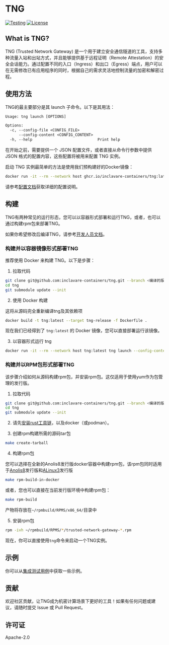 # TNG
[![Testing](/../../actions/workflows/docker-build.yml/badge.svg)](/../../actions/workflows/docker-build.yml)
[![License](https://img.shields.io/badge/License-Apache%202.0-blue.svg)](https://opensource.org/licenses/Apache-2.0)

## What is TNG?

TNG (Trusted Network Gateway) 是一个用于建立安全通信隧道的工具，支持多种流量入站和出站方式，并且能够提供基于远程证明（Remote Attestation）的安全会话能力。通过配置不同的入口（Ingress）和出口（Egress）端点，用户可以在无需修改已有应用程序的同时，根据自己的需求灵活地控制流量的加密和解密过程。

## 使用方法

TNG的最主要部分是其 launch 子命令。以下是其用法：

```txt
Usage: tng launch [OPTIONS]

Options:
  -c, --config-file <CONFIG_FILE>
      --config-content <CONFIG_CONTENT>
  -h, --help                             Print help
```

在开始之前，需要提供一个 JSON 配置文件，或者直接从命令行参数中提供 JSON 格式的配置内容，这些配置将被用来配置 TNG 实例。

启动 TNG 实例最简单的方法是使用我们预构建好的Docker镜像：

```sh
docker run -it --rm --network host ghcr.io/inclavare-containers/tng:latest tng launch --config-content='<your config json string>'
```

请参考[配置文档](docs/configuration_zh.md)获取详细的配置说明。

## 构建

TNG有两种常见的运行形态，您可以以容器形式部署和运行TNG，或者，也可以通过构建rpm包来部署TNG。

如果你希望修改后编译TNG，请参考[开发人员文档](docs/developer_zh.md)。

### 构建并以容器镜像形式部署TNG

推荐使用 Docker 来构建 TNG。以下是步骤：

1. 拉取代码

```sh
git clone git@github.com:inclavare-containers/tng.git --branch <编译的版本tag名>
cd tng
git submodule update --init
```

2. 使用 Docker 构建

这将从源码完全重新编译tng及其依赖项

```sh
docker build -t tng:latest --target tng-release -f Dockerfile .
```

现在我们已经得到了 `tng:latest` 的 Docker 镜像，您可以直接部署运行该镜像。

3. 以容器形式运行 tng

```sh
docker run -it --rm --network host tng:latest tng launch --config-content='<your config json string>'
```


### 构建并以RPM包形式部署TNG

该步骤介绍如何从源码构建rpm包，并安装rpm包。这仅适用于使用yum作为包管理的发行版。

1. 拉取代码

```sh
git clone git@github.com:inclavare-containers/tng.git --branch <编译的版本tag名>
cd tng
git submodule update --init
```

2. 请先[安装rust工具链](https://rustup.rs/)，以及docker（或podman）。

3. 创建rpm构建所需的源码tar包

```sh
make create-tarball
```

4. 构建rpm包

您可以选择在全新的Anolis8发行版docker容器中构建rpm包，该rpm包同时适用于[Anolis8](https://openanolis.cn/anolisos)发行版和[ALinux3](https://help.aliyun.com/zh/alinux/product-overview/alibaba-cloud-linux-overview)发行版

```sh
make rpm-build-in-docker
```

或者，您也可以直接在当前发行版环境中构建rpm包：

```sh
make rpm-build
```

产物将存放在`~/rpmbuild/RPMS/x86_64/`目录中

5. 安装rpm包

```sh
rpm -ivh ~/rpmbuild/RPMS/*/trusted-network-gateway-*.rpm
```

现在，你可以直接使用`tng`命令来启动一个TNG实例。


## 示例

你可以从[集成测试用例](./tests/)中获取一些示例。

## 贡献

欢迎社区贡献，让TNG成为机密计算场景下更好的工具！如果有任何问题或建议，请随时提交 Issue 或 Pull Request。

## 许可证

Apache-2.0
